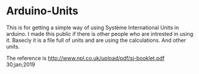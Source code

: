 # Arduino-Units
This is for getting a simple way of using Système International Units in arduino. 
I made this public if there is other people who are intrested in using it. 
Basecly it is a file full of units and are using the calculations.
And other units.

The reference is http://www.npl.co.uk/upload/pdf/si-booklet.pdf 30;jan;2019 

